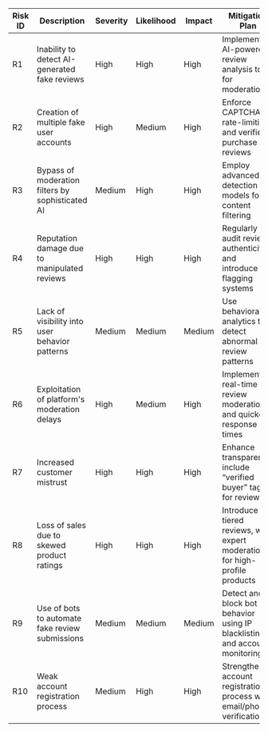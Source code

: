 | Risk ID | Description                                      | Severity | Likelihood | Impact | Mitigation Plan                                                |
|---------|--------------------------------------------------|----------|------------|--------|----------------------------------------------------------------|
| R1      | Inability to detect AI-generated fake reviews    | High     | High       | High   | Implement AI-powered review analysis tools for moderation      |
| R2      | Creation of multiple fake user accounts          | High     | Medium     | High   | Enforce CAPTCHA, rate-limiting, and verified purchase reviews  |
| R3      | Bypass of moderation filters by sophisticated AI | Medium   | High       | High   | Employ advanced AI detection models for content filtering      |
| R4      | Reputation damage due to manipulated reviews     | High     | High       | High   | Regularly audit review authenticity and introduce flagging systems |
| R5      | Lack of visibility into user behavior patterns   | Medium   | Medium     | Medium | Use behavioral analytics to detect abnormal review patterns    |
| R6      | Exploitation of platform's moderation delays     | High     | Medium     | High   | Implement real-time review moderation and quicker response times|
| R7      | Increased customer mistrust                      | High     | High       | High   | Enhance transparency, include “verified buyer” tags for reviews|
| R8      | Loss of sales due to skewed product ratings      | High     | High       | High   | Introduce tiered reviews, with expert moderation for high-profile products |
| R9      | Use of bots to automate fake review submissions  | Medium   | Medium     | Medium | Detect and block bot behavior using IP blacklisting and account monitoring |
| R10     | Weak account registration process                | Medium   | High       | High   | Strengthen account registration process with email/phone verification |
